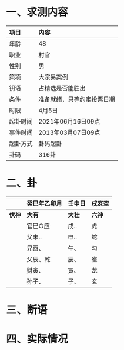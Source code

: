 # 一、求测内容
|项目|内容|
|:-|:-|
|年龄|48|
|职业|村官|
|性别|男|
|策项|大宗易案例|
|钥语|占精选是否能胜出|
|条件|准备就绪，只等约定投票日期|
|时限|4月5日|
|起卦时间|2021年06月16日09点|
|事件时间|2013年03月07日09点|
|起卦方式|卦码起卦|
|卦码|316卦|

# 二、卦
||癸巳年乙卯月|壬申日|戌亥空|
|:-|:-|:-|:-|
|**伏神**|**大有**|**大壮**|**六神**|
||官巳○应|戌..|虎|
||父未..|申..|蛇|
||兄酉、|午、|勾|
||父辰、乾|辰、|雀|
||财寅、|寅、|龙|
||孙子、|子、|玄|


# 三、断语

# 四、实际情况